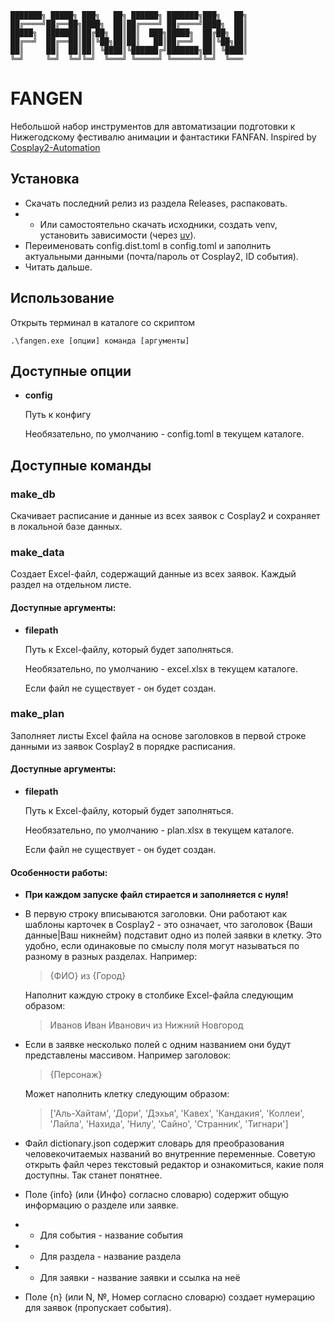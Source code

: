 ~~~
███████╗ █████╗ ███╗   ██╗ ██████╗ ███████╗███╗   ██╗
██╔════╝██╔══██╗████╗  ██║██╔════╝ ██╔════╝████╗  ██║
█████╗  ███████║██╔██╗ ██║██║  ███╗█████╗  ██╔██╗ ██║
██╔══╝  ██╔══██║██║╚██╗██║██║   ██║██╔══╝  ██║╚██╗██║
██║     ██║  ██║██║ ╚████║╚██████╔╝███████╗██║ ╚████║
╚═╝     ╚═╝  ╚═╝╚═╝  ╚═══╝ ╚═════╝ ╚══════╝╚═╝  ╚═══
~~~

# FANGEN

Небольшой набор инструментов для автоматизации подготовки к Нижегодскому фестивалю анимации и фантастики FANFAN.
Inspired by [Cosplay2-Automation](https://github.com/Himura2la/Cosplay2-Automation)

## Установка

* Скачать последний релиз из раздела Releases, распаковать.
* * Или самостоятельно скачать исходники, создать venv, установить зависимости (через [uv](https://docs.astral.sh/uv/)).
* Переименовать config.dist.toml в config.toml и заполнить актуальными данными (почта/пароль от Cosplay2, ID события).
* Читать дальше.

## Использование

Открыть терминал в каталоге со скриптом
~~~
.\fangen.exe [опции] команда [аргументы]
~~~

## Доступные опции

* **config** 
    
    Путь к конфигу
    
    Необязательно, по умолчанию - config.toml в текущем каталоге.

## Доступные команды

### make_db

Скачивает расписание и данные из всех заявок с Cosplay2 и сохраняет в локальной базе данных.

### make_data

Создает Excel-файл, содержащий данные из всех заявок. Каждый раздел на отдельном листе.

#### Доступные аргументы:

* **filepath**

    Путь к Excel-файлу, который будет заполняться. 
    
    Необязательно, по умолчанию - excel.xlsx в текущем каталоге. 
    
    Если файл не существует - он будет создан.

### make_plan

Заполняет листы Excel файла на основе заголовков в первой строке данными из заявок Cosplay2 в порядке расписания.

#### Доступные аргументы:

* **filepath**

    Путь к Excel-файлу, который будет заполняться. 
    
    Необязательно, по умолчанию - plan.xlsx в текущем каталоге. 
    
    Если файл не существует - он будет создан.

#### Особенности работы:

* **При каждом запуске файл стирается и заполняется с нуля!**
* В первую строку вписываются заголовки. Они работают как шаблоны карточек в Cosplay2 - это означает, что заголовок {Ваши данные|Ваш никнейм} подставит одно из полей заявки в клетку. Это удобно, если одинаковые по смыслу поля могут называться по разному в разных разделах.
    Например:

    > {ФИО} из {Город}

    Наполнит каждую строку в столбике Excel-файла следующим образом:

    > Иванов Иван Иванович из Нижний Новгород

* Если в заявке несколько полей с одним названием они будут представлены массивом. Например заголовок:

    > {Персонаж}

    Может наполнить клетку следующим образом:

    > ['Аль-Хайтам', 'Дори', 'Дэхья', 'Кавех', 'Кандакия', 'Коллеи', 'Лайла', 'Нахида', 'Нилу', 'Сайно', 'Странник', 'Тигнари']

* Файл dictionary.json содержит словарь для преобразования человекочитаемых названий во внутренние переменные. Советую открыть файл через текстовый редактор и ознакомиться, какие поля доступны. Так станет понятнее.
* Поле {info} (или {Инфо} согласно словарю) содержит общую информацию о разделе или заявке.
* * Для события - название события
* * Для раздела - название раздела
* * Для заявки - название заявки и ссылка на неё
* Поле {n} (или N, №, Номер согласно словарю) создает нумерацию для заявок (пропускает события).